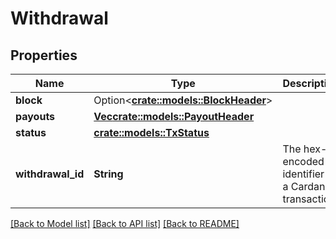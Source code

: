 # Withdrawal

## Properties

Name | Type | Description | Notes
------------ | ------------- | ------------- | -------------
**block** | Option<[**crate::models::BlockHeader**](BlockHeader.md)> |  | [optional]
**payouts** | [**Vec<crate::models::PayoutHeader>**](PayoutHeader.md) |  | 
**status** | [**crate::models::TxStatus**](TxStatus.md) |  | 
**withdrawal_id** | **String** | The hex-encoded identifier of a Cardano transaction | 

[[Back to Model list]](../README.md#documentation-for-models) [[Back to API list]](../README.md#documentation-for-api-endpoints) [[Back to README]](../README.md)


